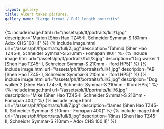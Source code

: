 ```yaml
---
layout: gallery
title: Albert takes pictures.
gallery_name: "Large format / Full length portraits"
---
```


{% include image.html url="/assets/ph/lf/portraits/full/1.jpg" description="Marion [Shen Hao TZ45-II, Schneider Symmar-S 180mm - Adox CHS 100 II]" %}
{% include image.html url="/assets/ph/lf/portraits/full/2.jpg" description="Tahmid [Shen Hao TZ45-II, Schneider Symmar-S 210mm - Fomapan 100]" %}
{% include image.html url="/assets/ph/lf/portraits/full/3.jpg" description="Dog walker 1 [Shen Hao TZ45-II, Schneider Symmar-S 210mm - Ilford HP5]" %}
{% include image.html url="/assets/ph/lf/portraits/full/4.jpg" description="AB [Shen Hao TZ45-II, Schneider Symmar-S 210mm - Ilford HP5]" %}
{% include image.html url="/assets/ph/lf/portraits/full/5.jpg" description="Dog walker 2 [Shen Hao TZ45-II, Schneider Symmar-S 210mm - Ilford HP5]" %}
{% include image.html url="/assets/ph/lf/portraits/full/6.jpg" description="Mike [Shen Hao TZ45-II, Schneider Symmar-S 210mm - Fomapan 400]" %}
{% include image.html url="/assets/ph/lf/portraits/full/7.jpg" description="James [Shen Hao TZ45-II, Schneider Symmar-S 210mm - Fomapan 400]" %}
{% include image.html url="/assets/ph/lf/portraits/full/8.jpg" description="Rinus [Shen Hao TZ45-II, Schneider Symmar-S 210mm - Adox CHS 100 II]" %}
